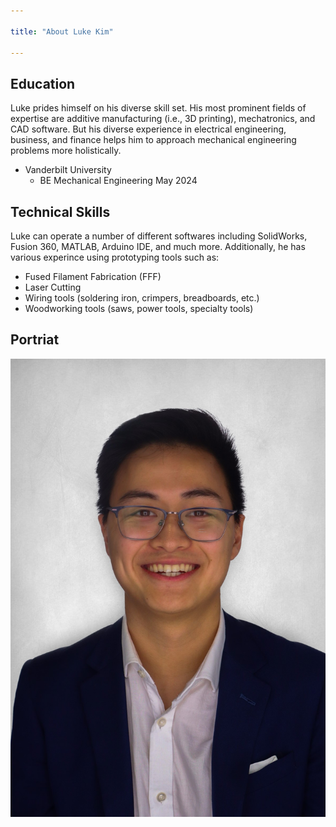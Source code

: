 ```yaml
---

title: "About Luke Kim"

---
```


## Education

Luke prides himself on his diverse skill set. His most prominent fields of expertise are additive manufacturing (i.e., 3D printing), mechatronics, and CAD software. But his diverse experience in electrical engineering, business, and finance helps him to approach mechanical engineering problems more holistically.

* Vanderbilt University
  * BE Mechanical Engineering May 2024

## Technical Skills

Luke can operate a number of different softwares including SolidWorks, Fusion 360, MATLAB, Arduino IDE, and much more. Additionally, he has various experince using prototyping tools such as:

* Fused Filament Fabrication (FFF)
* Laser Cutting
* Wiring tools (soldering iron, crimpers, breadboards, etc.)
* Woodworking tools (saws, power tools, specialty tools)

## Portriat 

![Luke Kim](/assets/img/PS-pic-JPEG.jpeg)
